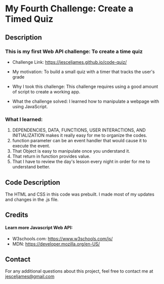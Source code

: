 # My Fourth Challenge: Create a Timed Quiz

## Description



### This is my first Web API challenge: To create a time quiz



- Challenge Link: https://jesceljames.github.io/code-quiz/

- My motivation:  To build a small quiz with a timer that tracks the user's grade
- Why I took this challenge: This challenge requires using a good amount of script to create a working app.
- What the challenge solved:  I learned how to manipulate a webpage with using JavaScript.

### What I learned:  

1. DEPENDENCIES, DATA, FUNCTIONS, USER INTERACTIONS, AND INITIALIZATION makes it really easy for me to organize the codes. 
2. function parameter can be an event handler that would cause it to execute the event.  
3. That Object is easy to manipulate once you understand it. 
4. That return in function provides value.
5. That I have to review the day's lesson every  night in order for me to understand better.


## Code Description

The HTML and CSS in this code was prebuilt.  I made most of my updates and changes in the .js file. 


## Credits





#### Learn more Javascript Web API:
- W3schools.com:  https://www.w3schools.com/js/
- MDN: https://developer.mozilla.org/en-US/


## Contact
For any additional questions about this project, feel free to contact me at jesceljames@gmail.com





